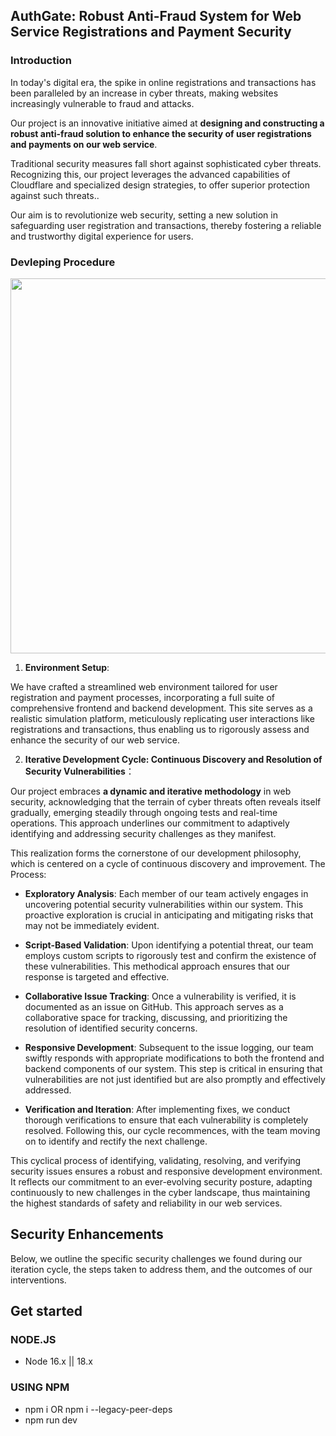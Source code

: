 ## AuthGate: Robust Anti-Fraud System for Web Service Registrations and Payment Security

### Introduction

In today's digital era, the spike in online registrations and transactions has been paralleled by an increase in cyber threats, making websites increasingly vulnerable to fraud and attacks. 

Our project is an innovative initiative aimed at **designing and constructing a robust anti-fraud solution to enhance the security of user registrations and payments on our web service**.

Traditional security measures fall short against sophisticated cyber threats. Recognizing this, our project leverages the advanced capabilities of Cloudflare and specialized design strategies, to offer superior protection against such threats.. 

Our aim is to revolutionize web security, setting a new solution in safeguarding user registration and transactions, thereby fostering a reliable and trustworthy digital experience for users.

### Devleping Procedure

<img src="https://github.com/Privacy-and-Security/AuthGate_FE/assets/82356933/9db43884-a717-494d-91dd-4bf2ed472d6d" width="600">

1. **Environment Setup**:
   
We have crafted a streamlined web environment tailored for user registration and payment processes, incorporating a full suite of comprehensive frontend and backend development. This site serves as a realistic simulation platform, meticulously replicating user interactions like registrations and transactions, thus enabling us to rigorously assess and enhance the security of our web service.

2. **Iterative Development Cycle: Continuous Discovery and Resolution of Security Vulnerabilities**：

Our project embraces **a dynamic and iterative methodology** in web security, acknowledging that the terrain of cyber threats often reveals itself gradually, emerging steadily through ongoing tests and real-time operations. This approach underlines our commitment to adaptively identifying and addressing security challenges as they manifest.

This realization forms the cornerstone of our development philosophy, which is centered on a cycle of continuous discovery and improvement. The Process:

  - **Exploratory Analysis**: Each member of our team actively engages in uncovering potential security vulnerabilities within our system. This proactive exploration is crucial in anticipating and mitigating risks that may not be immediately evident.

  - **Script-Based Validation**: Upon identifying a potential threat, our team employs custom scripts to rigorously test and confirm the existence of these vulnerabilities. This methodical approach ensures that our response is targeted and effective.

  - **Collaborative Issue Tracking**: Once a vulnerability is verified, it is documented as an issue on GitHub. This approach serves as a collaborative space for tracking, discussing, and prioritizing the resolution of identified security concerns.

  - **Responsive Development**: Subsequent to the issue logging, our team swiftly responds with appropriate modifications to both the frontend and backend components of our system. This step is critical in ensuring that vulnerabilities are not just identified but are also promptly and effectively addressed.

  - **Verification and Iteration**: After implementing fixes, we conduct thorough verifications to ensure that each vulnerability is completely resolved. Following this, our cycle recommences, with the team moving on to identify and rectify the next challenge.

This cyclical process of identifying, validating, resolving, and verifying security issues ensures a robust and responsive development environment. It reflects our commitment to an ever-evolving security posture, adapting continuously to new challenges in the cyber landscape, thus maintaining the highest standards of safety and reliability in our web services.

## Security Enhancements 

Below, we outline the specific security challenges we found during our iteration cycle, the steps taken to address them, and the outcomes of our interventions.

## Get started

### NODE.JS

- Node 16.x || 18.x

### USING NPM

- npm i OR npm i --legacy-peer-deps
- npm run dev
